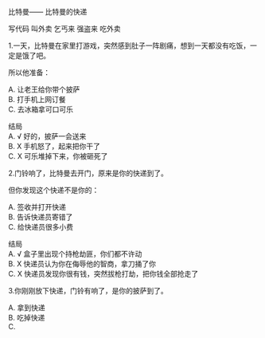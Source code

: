 比特曼——
比特曼的快递

写代码 叫外卖
乞丐来
强盗来
吃外卖

1.一天，比特曼在家里打游戏，突然感到肚子一阵剧痛，想到一天都没有吃饭，一定是饿了吧。

所以他准备：

A. 让老王给你带个披萨  
B. 打手机上网订餐  
C. 去冰箱拿可口可乐  

结局  
A. √ 好的，披萨一会送来  
B. X 手机怒了，起来把你干了  
C. X 可乐堆掉下来，你被砸死了  


2.门铃响了，比特曼去开门，原来是你的快递到了。

但你发现这个快递不是你的：

A. 签收并打开快递  
B. 告诉快递员寄错了  
C. 给快递员很多小费  

结局  
A. √ 盒子里出现个持枪劫匪，你们都不许动  
B. X 快递员认为你在侮辱他的智商，拿刀捅了你  
C. X 快递员发现你很有钱，突然拔枪打劫，把你钱全部抢走了  

3.你刚刚放下快递，门铃有响了，是你的披萨到了。

A. 拿到快递  
B. 吃掉快递  
C. 